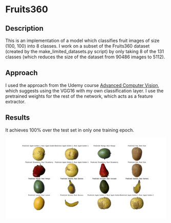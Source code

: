 # Fruits360

## Description
This is an implementation of a model which classifies fruit images of size (100, 100) into 8 classes. I work on a subset of the Fruits360 dataset (created by the make_limited_datasets.py script) by only taking 8 of the 131 classes (which reduces the size of the dataset from 90486 images to 5112).

## Approach
I used the approach from the Udemy course [Advanced Computer Vision](https://www.udemy.com/course/advanced-computer-vision), which suggests using the VGG16 with my own classification layer. I use the pretrained weights for the rest of the network, which acts as a feature extractor.

## Results
It achieves 100% over the test set in only one training epoch. 

![Example](Example.png)
